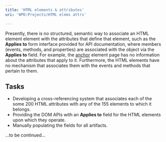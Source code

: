 ```yaml
---
title: 'HTML elements & attributes'
uri: 'WPD:Projects/HTML elems attrs'

---
```

Presently, there is no structured, semantic way to associate an HTML element element with the attributes that define that element, such as the **Applies to** form interface provided for API documentation, where members (events, methods, and properties) are associated with the object via the **Applies to** field. For example, the [anchor](/html/elements/a) element page has no information about the attributes that apply to it. Furthermore, the HTML elements have no mechanism that associates them with the events and methods that pertain to them.

## Tasks

-   Developing a cross-referencing system that associates each of the some 200 HTML attributes with any of the 155 elements to which it belongs.
-   Providing the DOM APIs with an **Applies to** field for the HTML elements upon which they operate.
-   Manually populating the fields for all artifacts.

...to be continued...
